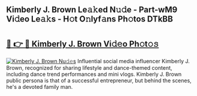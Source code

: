 ## Kimberly J. Brown Le𝚊𝚔ed N𝚞𝚍e - Part-wM9 Vi𝚍eo Le𝚊𝚔s - H𝚘t O𝚗lyf𝚊ns Ph𝚘tos DTkBB

# <h2><a href="http://hfabuy.feru.top/?c=Kimberly+J.+Brown">🔗 👉 🔴 Kimberly J. Brown Vi𝚍𝚎o Ph𝚘t𝚘𝚜</a></h2>

[![Kimberly J. Brown Nu𝚍𝚎s](https://i.imgur.com/0TWrTi3.gif)](http://hfabuy.feru.top/?c=Kimberly+J.+Brown)
Influential social media influencer Kimberly J. Brown, recognized for sharing lifestyle and dance-themed content, including dance trend performances and mini vlogs. Kimberly J. Brown public persona is that of a successful entrepreneur, but behind the scenes, he's a devoted family man. 
